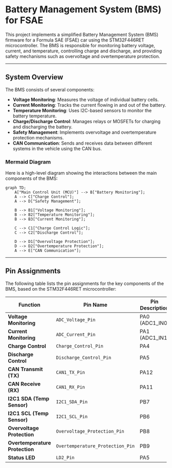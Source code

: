 # Battery Management System (BMS) for FSAE

This project implements a simplified Battery Management System (BMS) firmware for a Formula SAE (FSAE) car using the STM32F446RET microcontroller. The BMS is responsible for monitoring battery voltage, current, and temperature, controlling charge and discharge, and providing safety mechanisms such as overvoltage and overtemperature protection.

---

## System Overview

The BMS consists of several components:
- **Voltage Monitoring**: Measures the voltage of individual battery cells.
- **Current Monitoring**: Tracks the current flowing in and out of the battery.
- **Temperature Monitoring**: Uses I2C-based sensors to monitor the battery temperature.
- **Charge/Discharge Control**: Manages relays or MOSFETs for charging and discharging the battery.
- **Safety Management**: Implements overvoltage and overtemperature protection mechanisms.
- **CAN Communication**: Sends and receives data between different systems in the vehicle using the CAN bus.

### Mermaid Diagram

Here is a high-level diagram showing the interactions between the main components of the BMS:

```mermaid
graph TD;
    A["Main Control Unit (MCU)"] --> B["Battery Monitoring"];
    A --> C["Charge Control"];
    A --> D["Safety Management"];

    B --> B1["Voltage Monitoring"];
    B --> B2["Temperature Monitoring"];
    B --> B3["Current Monitoring"];

    C --> C1["Charge Control Logic"];
    C --> C2["Discharge Control"];

    D --> D1["Overvoltage Protection"];
    D --> D2["Overtemperature Protection"];
    A --> E["CAN Communication"];
```

---

## Pin Assignments

The following table lists the pin assignments for the key components of the BMS, based on the STM32F446RET microcontroller:

| **Function**                  | **Pin Name**                  | **Pin Description**         |
|-------------------------------|-------------------------------|-----------------------------|
| **Voltage Monitoring**         | `ADC_Voltage_Pin`             | PA0 (ADC1_IN0)              |
| **Current Monitoring**         | `ADC_Current_Pin`             | PA1 (ADC1_IN1)              |
| **Charge Control**             | `Charge_Control_Pin`          | PA4                         |
| **Discharge Control**          | `Discharge_Control_Pin`       | PA5                         |
| **CAN Transmit (TX)**          | `CAN1_TX_Pin`                 | PA12                        |
| **CAN Receive (RX)**           | `CAN1_RX_Pin`                 | PA11                        |
| **I2C1 SDA (Temp Sensor)**     | `I2C1_SDA_Pin`                | PB7                         |
| **I2C1 SCL (Temp Sensor)**     | `I2C1_SCL_Pin`                | PB6                         |
| **Overvoltage Protection**     | `Overvoltage_Protection_Pin`  | PB8                         |
| **Overtemperature Protection** | `Overtemperature_Protection_Pin` | PB9                      |
| **Status LED**                 | `LD2_Pin`                    | PA5                         |